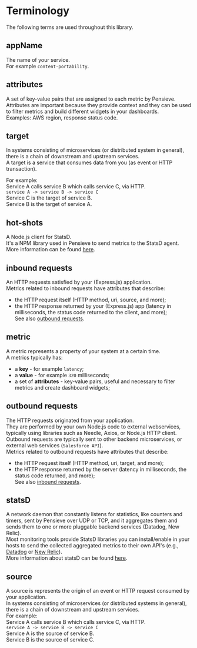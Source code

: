 # Terminology
The following terms are used throughout this library.

## appName
The name of your service.  
For example `content-portability`.

## attributes
A set of key-value pairs that are assigned to each metric by Pensieve.  
Attributes are important because they provide context and they can be used to filter metrics and build different widgets in your dashboards.  
Examples: AWS region, response status code.

## target
In systems consisting of microservices (or distributed system in general), there is a chain of downstream and upstream services.  
A target is a service that consumes data from you (as event or HTTP transaction).    

For example:  
Service A calls service B which calls service C, via HTTP.  
``service A -> service B -> service C``  
Service C is the target of service B.  
Service B is the target of service A.  

## hot-shots
A Node.js client for StatsD.  
It's a NPM library used in Pensieve to send metrics to the StatsD agent.  
More information can be found [here](https://github.com/brightcove/hot-shots).

## inbound requests
An HTTP requests satisfied by your (Express.js) application.  
Metrics related to inbound requests have attributes that describe:
- the HTTP request itself (HTTP method, uri, source, and more);
- the HTTP response returned by your (Express.js) app (latency in milliseconds, the status code returned to the client, and more);  
See also [outbound requests](#outbound-requests).

## metric
A metric represents a property of your system at a certain time.    
A metrics typically has:
- a **key** - for example `latency`;
- a **value** - for example `320` milliseconds;
- a set of **attributes** - key-value pairs, useful and necessary to filter metrics and create dashboard widgets;

## outbound requests
The HTTP requests originated from your application.  
They are performed by your own Node.js code to external webservices, typically using libraries such as Needle, Axios, or Node.js HTTP client.  
Outbound requests are typically sent to other backend microservices, or external web services (`Salesforce API`).    
Metrics related to outbound requests have attributes that describe:
- the HTTP request itself (HTTP method, uri, target, and more);
- the HTTP response returned by the server (latency in milliseconds, the status code returned, and more);  
See also [inbound requests](#inbound-requests).

## statsD

A network daemon that constantly listens for statistics, like counters and timers, sent by Pensieve over UDP or TCP, and it aggregates them and sends them to one or more pluggable backend services (Datadog, New Relic).  
Most monitoring tools provide StatsD libraries you can install/enable in your hosts to send the collected aggregated metrics to their own API's
(e.g., [Datadog](https://docs.datadoghq.com/integrations/statsd/#host) or [New Relic](https://docs.newrelic.com/docs/integrations/host-integrations/host-integrations-list/statsd-monitoring-integration)).  
More information about statsD can be found [here](https://github.com/statsd/statsd).


## source
A source is represents the origin of an event or HTTP request consumed by your application.  
In systems consisting of microservices (or distributed systems in general), there is a chain of downstream and upstream services.     
For example:  
Service A calls service B which calls service C, via HTTP.  
``service A -> service B -> service C``  
Service A is the source of service B.  
Service B is the source of service C.  
